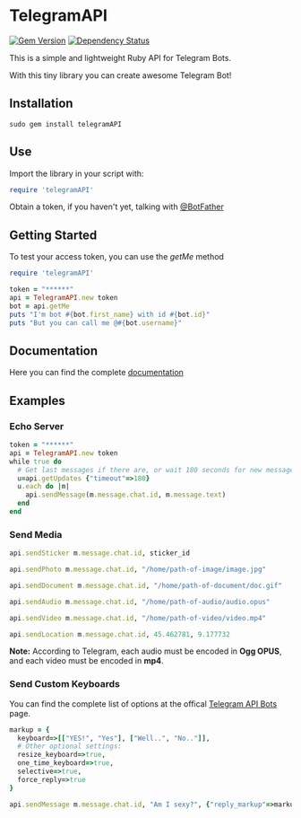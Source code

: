 # TelegramAPI

[![Gem Version](https://badge.fury.io/rb/telegramAPI.svg)](https://badge.fury.io/rb/telegramAPI)
[![Dependency Status](https://gemnasium.com/bennesp/telegramAPI.svg)](https://gemnasium.com/bennesp/telegramAPI)

This is a simple and lightweight Ruby API for Telegram Bots.

With this tiny library you can create awesome Telegram Bot!

## Installation

```
sudo gem install telegramAPI
```

## Use

Import the library in your script with:

```ruby
require 'telegramAPI'
```

Obtain a token, if you haven't yet, talking with [@BotFather](https://telegram.me/botfather)

## Getting Started

To test your access token, you can use the *getMe* method
```ruby
require 'telegramAPI'

token = "******"
api = TelegramAPI.new token
bot = api.getMe
puts "I'm bot #{bot.first_name} with id #{bot.id}"
puts "But you can call me @#{bot.username}"
```

## Documentation

Here you can find the complete [documentation](https://cdn.rawgit.com/bennesp/telegramAPI/master/doc/TelegramAPI.html)


## Examples

### Echo Server

```ruby
token = "******"
api = TelegramAPI.new token
while true do
  # Get last messages if there are, or wait 180 seconds for new messages
  u=api.getUpdates {"timeout"=>180}
  u.each do |m|
    api.sendMessage(m.message.chat.id, m.message.text)
  end
end
```

### Send Media

```ruby
api.sendSticker m.message.chat.id, sticker_id

api.sendPhoto m.message.chat.id, "/home/path-of-image/image.jpg"

api.sendDocument m.message.chat.id, "/home/path-of-document/doc.gif"

api.sendAudio m.message.chat.id, "/home/path-of-audio/audio.opus"

api.sendVideo m.message.chat.id, "/home/path-of-video/video.mp4"

api.sendLocation m.message.chat.id, 45.462781, 9.177732
```
**Note:** According to Telegram, each audio must be encoded in **Ogg OPUS**, and each video must be encoded in **mp4**.

### Send Custom Keyboards

You can find the complete list of options at the offical [Telegram API Bots](https://core.telegram.org/bots/api#replykeyboardhide) page.

```ruby
markup = {
  keyboard=>[["YES!", "Yes"], ["Well..", "No.."]],
  # Other optional settings:
  resize_keyboard=>true,
  one_time_keyboard=>true,
  selective=>true,
  force_reply=>true
}

api.sendMessage m.message.chat.id, "Am I sexy?", {"reply_markup"=>markup}
```
